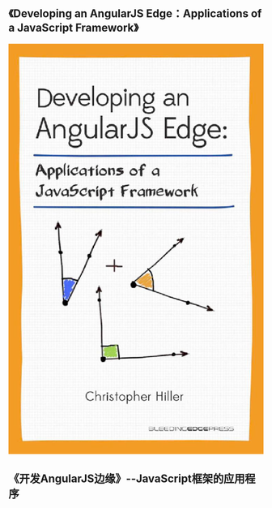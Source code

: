 《Developing an AngularJS Edge：Applications of a JavaScript Framework》
---

![alt-text](./images/0-1.png)

《开发AngularJS边缘》--JavaScript框架的应用程序 
---

